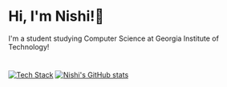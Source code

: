 # Hi, I'm Nishi!👋
I'm a student studying Computer Science at Georgia Institute of Technology!
#
[![Tech Stack](https://skillicons.dev/icons?i=cpp,java,py,kotlin,matlab,latex,react,flask,pytorch,tensorflow,opencv,ros,arduino,raspberrypi,git,cmake&theme=dark&perline=8)](https://skillicons.dev)
[![Nishi's GitHub stats](https://github-readme-stats.vercel.app/api?username=nishia1)](https://github.com/anuraghazra/github-readme-stats)
